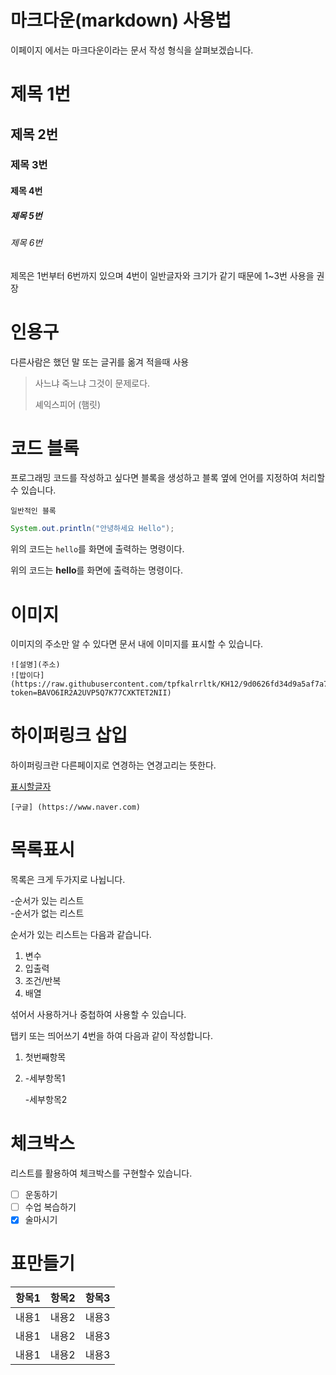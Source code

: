 # 마크다운(markdown) 사용법

이페이지 에서는 마크다운이라는 문서 작성 형식을 살펴보겠습니다.

# 제목 1번
## 제목 2번
### 제목 3번
#### 제목 4번
##### 제목 5번
###### 제목 6번

제목은 1번부터 6번까지 있으며 
4번이 일반글자와 크기가 같기 때문에 1~3번 사용을 권장

# 인용구

다른사람은 했던 말 또는 글귀를 옮겨 적을때 사용

> 사느냐 죽느냐 그것이 문제로다.
> 
> 셰익스피어 (햄릿)


# 코드 블록

프로그래밍 코드를 작성하고 싶다면 블록을 생성하고 블록 옆에 언어를 지정하여 처리할수 있습니다.

```
일반적인 블록
```

```java
System.out.println("안녕하세요 Hello");
```

위의 코드는 `hello`를 화면에 출력하는 명령이다.

위의 코드는 **hello**를 화면에 출력하는 명령이다.

# 이미지

이미지의 주소만 알 수 있다면 문서 내에 이미지를 표시할 수 있습니다.

```
![설명](주소)
![밥이다](https://raw.githubusercontent.com/tpfkalrrltk/KH12/9d0626fd34d9a5af7a73f3f025ba49fd7b6196c1/dsd.jpg?token=BAVO6IR2A2UVP5Q7K77CXKTET2NII)
```

# 하이퍼링크 삽입

하이퍼링크란 다른페이지로 연경하는 연경고리는 뜻한다.

[표시할글자](이동할주소)
```
[구글] (https://www.naver.com)
```

# 목록표시 

목록은 크게 두가지로 나뉩니다.

-순서가 있는 리스트   
-순서가 없는 리스트

순서가 있는 리스트는 다음과 같습니다.
1. 변수
2. 입출력
3. 조건/반복
4. 배열

섞어서 사용하거나 중첩하여 사용할 수 있습니다.

탭키 또는 띄어쓰기 4번을 하여 다음과 같이 작성합니다.
1. 첫번째항목
2. 
      -세부항목1

     -세부항목2
   
# 체크박스

 리스트를 활용하여 체크박스를 구현할수 있습니다.
   - [ ] 운동하기
   - [ ] 수업 복습하기
   - [x] 술마시기
         
# 표만들기 

|항목1|항목2|항목3|
|---|---|---|
|내용1|내용2|내용3|
|내용1|내용2|내용3|
|내용1|내용2|내용3|
